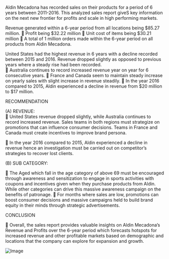 Aldin Mecadona has recorded sales on their products for a period of 6 years between 2011-2016. This analyzed sales report giveS key information on the next new frontier for profits and scale in high performing markets.

Revenue generated within a 6-year period from all locations being $85.27 million. 
 Profit being $32.22 million 
 Unit cost of items being $30.21 million 
 A total of 1 million orders made within the 6-year period on all products from Aldin Mecadona. 


United States had the highest revenue in 6 years with a decline recorded between 2015 and 
2016. Revenue dropped slightly as opposed to previous years where a steady rise had been 
recorded.  
 Australia continues to record increased revenue year on year for 6 consecutive years. 
 France and Canada seem to maintain steady increase on yearly sales with slight increase in 
revenue steadily. 
 In the year 2016 compared to 2015, Aldin experienced a decline in revenue from $20 million 
to $17 million.

 RECOMMENDATION 

(A) REVENUE:  
 United States revenue dropped slightly, while Australia continues to record 
increased revenue. Sales teams in both regions must strategize on promotions that 
can influence consumer decisions. Teams in France and Canada must create 
incentives to improve brand persona. 

 In the year 2016 compared to 2015, Aldin experienced a decline in revenue hence 
an investigation must be carried out on competitor’s strategies to recover lost clients. 

(B) SUB CATEGORY:  

 The Aged which fall in the age category of above 69 must be encouraged through 
awareness and sensitization to engage in sports activities with coupons and 
incentives given when they purchase products from Aldin. While other categories 
can drive this massive awareness campaign on the benefits of patronage. 
 For months where sales are low, promotions can boost consumer decisions and 
massive campaigns held to build brand equity in their minds through strategic 
advertisements.

CONCLUSION 

 Overall, the sales report provides valuable insights on Aldin Mecadona’s Revenue 
and Profits over the 6-year period which forecasts hotspots for increased revenue 
and other profitable markets based on demographic and locations that the 
company can explore for expansion and growth. 


![Image](https://github.com/user-attachments/assets/a5ebdb4e-491f-4217-8969-9ac288da0286)


